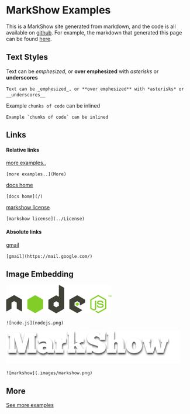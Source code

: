 MarkShow Examples
=================

This is a MarkShow site generated from markdown, and the code is all available on [github](https://github.com/ericvicenti/markshow). For example, the markdown that generated this page can be found [here](https://raw.github.com/ericvicenti/markshow/master/MarkShow/Examples/index.md).

Text Styles
-----------

Text can be _emphesized_, or **over emphesized** with *asterisks* or __underscores__

```
Text can be _emphesized_, or **over emphesized** with *asterisks* or __underscores__
```

Example `chunks of code` can be inlined

```
Example `chunks of code` can be inlined
```

Links
-----

#### Relative links

[more examples..](More)

```
[more examples..](More)
```

[docs home](/)

 
```
[docs home](/)
```

[markshow license](../License)

```
[markshow license](../License)
```

#### Absolute links

[gmail](https://mail.google.com/)
 
```
[gmail](https://mail.google.com/)
```

Image Embedding
---------------

![node.js](nodejs.png)

```
![node.js](nodejs.png)
```

![markshow](.images/markshow.png)

```
![markshow](.images/markshow.png)
```

More
----

[See more examples](/Examples/More)